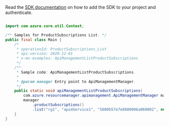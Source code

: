Read the [SDK documentation](https://github.com/Azure/azure-sdk-for-java/blob/azure-resourcemanager-apimanagement_1.0.0-beta.2/sdk/apimanagement/azure-resourcemanager-apimanagement/README.md) on how to add the SDK to your project and authenticate.

```java

import com.azure.core.util.Context;

/** Samples for ProductSubscriptions List. */
public final class Main {
    /*
     * operationId: ProductSubscriptions_List
     * api-version: 2020-12-01
     * x-ms-examples: ApiManagementListProductSubscriptions
     */
    /**
     * Sample code: ApiManagementListProductSubscriptions.
     *
     * @param manager Entry point to ApiManagementManager.
     */
    public static void apiManagementListProductSubscriptions(
        com.azure.resourcemanager.apimanagement.ApiManagementManager manager) {
        manager
            .productSubscriptions()
            .list("rg1", "apimService1", "5600b57e7e8880006a060002", null, null, null, Context.NONE);
    }
}
```
